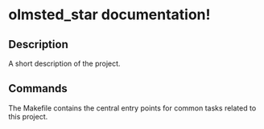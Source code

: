 # olmsted_star documentation!

## Description

A short description of the project.

## Commands

The Makefile contains the central entry points for common tasks related to this project.

